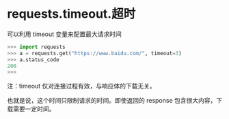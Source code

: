# requests.timeout.超时





可以利用 timeout 变量来配置最大请求时间
```py
>>> import requests
>>> a = requests.get("https://www.baidu.com/", timeout=3)
>>> a.status_code
200
>>>
```

注：timeout 仅对连接过程有效，与响应体的下载无关。

也就是说，这个时间只限制请求的时间。即使返回的 response 包含很大内容，下载需要一定时间。



